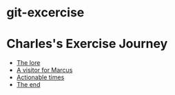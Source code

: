 # git-excercise

# Charles's Exercise Journey

- [The lore](chapter1.md)
- [A visitor for Marcus](chapter3.md)
- [Actionable times](chapter2.md)
- [The end](chapter4.md)